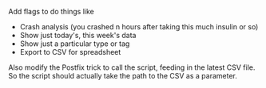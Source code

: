 Add flags to do things like
* Crash analysis (you crashed n hours after taking this much insulin or so)
* Show just today's, this week's data
* Show just a particular type or tag
* Export to CSV for spreadsheet

Also modify the Postfix trick to call the script, feeding in the latest CSV file. So the script should actually take the path to the CSV as a parameter.
